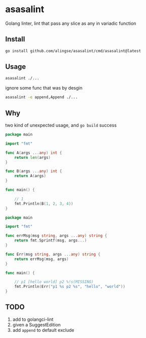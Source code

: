 # asasalint
Golang linter, lint that pass any slice as any in variadic function


## Install

```sh
go install github.com/alingse/asasalint/cmd/asasalint@latest
```

## Usage

```sh
asasalint ./...
```

ignore some func that was by desgin

```sh
asasalint -e append,Append ./...
```

## Why

two kind of unexpected usage, and `go build` success

```Go
package main

import "fmt"

func A(args ...any) int {
    return len(args)
}

func B(args ...any) int {
    return A(args)
}

func main() {

    // 1
    fmt.Println(B(1, 2, 3, 4))
}
```



```Go
package main

import "fmt"

func errMsg(msg string, args ...any) string {
    return fmt.Sprintf(msg, args...)
}

func Err(msg string, args ...any) string {
    return errMsg(msg, args)
}

func main() {

    // p1 [hello world] p2 %!s(MISSING)
    fmt.Println(Err("p1 %s p2 %s", "hello", "world"))
}
```



## TODO

1. add to golangci-lint
2. given a SuggestEdition
3. add `append` to default exclude
